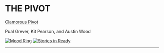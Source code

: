 # THE PIVOT

[Clamorous Pivot](https://warm-temple-2043.herokuapp.com/)

Pual Grever, Kit Pearson, and Austin Wood

[![Mood Ring](http://moodring.black/repos/106/badge.svg)](http://moodring.black/repos/106)
[![Stories in Ready](https://badge.waffle.io/paulgrever/the_pivot.svg?label=ready&title=Ready)](http://waffle.io/paulgrever/the_pivot)

---
